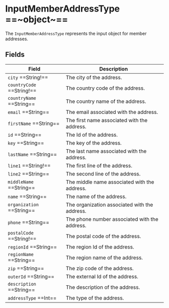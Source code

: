 # InputMemberAddressType ==~object~==

The `InputMemberAddressType` represents the input object for member addresses. 

## Fields

| Field                       | Description                                             |
|-----------------------------|---------------------------------------------------------|
| `city`  ==String!==         | The city of the address.                                 |
| `countryCode`  ==String!==  | The country code of the address.                         |
| `countryName`  ==String==   | The country name of the address.                         |
| `email`  ==String==         | The email associated with the address.                   |
| `firstName`  ==String==     | The first name associated with the address.              |
| `id`  ==String==            | The Id of the address.                                   |
| `key`  ==String==           | The key of the address.                                  |
| `lastName`  ==String==      | The last name associated with the address.               |
| `line1`  ==String!==        | The first line of the address.                           |
| `line2`  ==String==         | The second line of the address.                          |
| `middleName`  ==String==    | The middle name associated with the address.             |
| `name`  ==String==          | The name of the address.                                 |
| `organization`  ==String==  | The organization associated with the address.            |
| `phone`  ==String==         | The phone number associated with the address.            |
| `postalCode`  ==String!==   | The postal code of the address.                          |
| `regionId`  ==String==      | The region Id of the address.                            |
| `regionName`  ==String==    | The region name of the address.                          |
| `zip`  ==String==           | The zip code of the address.                             |
| `outerId`  ==String==       | The external Id of the address.                          |
| `description`  ==String==   | The description of the address.                          |
| `addressType`  ==Int==      | The type of the address.                                 |

